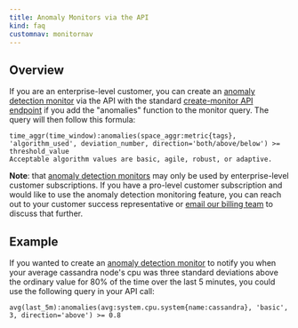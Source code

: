 ```yaml
---
title: Anomaly Monitors via the API
kind: faq
customnav: monitornav
---
```


## Overview 

If you are an enterprise-level customer, you can create an [anomaly detection monitor](/monitors/monitor_types/anomaly) via the API with the standard [create-monitor API endpoint](/api/#monitor-create) if you add the "anomalies" function to the monitor query. The query will then follow this formula:
```
time_aggr(time_window):anomalies(space_aggr:metric{tags}, 'algorithm_used', deviation_number, direction='both/above/below') >= threshold_value
Acceptable algorithm values are basic, agile, robust, or adaptive.
```

**Note**: that [anomaly detection monitors](/monitors/monitor_types/anomaly) may only be used by enterprise-level customer subscriptions. If you have a pro-level customer subscription and would like to use the anomaly detection monitoring feature, you can reach out to your customer success representative or [email our billing team](mailto:billing@datadoghq.com) to discuss that further. 

## Example

If you wanted to create an [anomaly detection monitor](/monitors/monitor_types/anomaly) to notify you when your average cassandra node's cpu was three standard deviations above the ordinary value for 80% of the time over the last 5 minutes, you could use the following query in your API call:

```
avg(last_5m):anomalies(avg:system.cpu.system{name:cassandra}, 'basic', 3, direction='above') >= 0.8
```